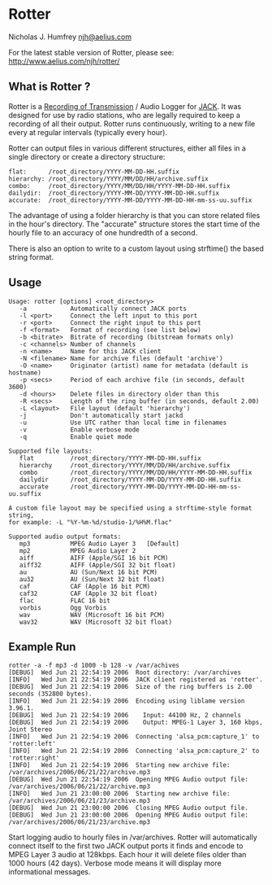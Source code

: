 Rotter
======
Nicholas J. Humfrey <njh@aelius.com>

For the latest stable version of Rotter, please see:
http://www.aelius.com/njh/rotter/


What is Rotter ?
----------------

Rotter is a [Recording of Transmission] / Audio Logger for [JACK]. It was
designed for use by radio stations, who are legally required to keep
a recording of all their output. Rotter runs continuously, writing to
a new file every at regular intervals (typically every hour).

Rotter can output files in various different structures, either all files
in a single directory or create a directory structure:

    flat:      /root_directory/YYYY-MM-DD-HH.suffix
    hierarchy: /root_directory/YYYY/MM/DD/HH/archive.suffix
    combo:     /root_directory/YYYY/MM/DD/HH/YYYY-MM-DD-HH.suffix
    dailydir:  /root_directory/YYYY-MM-DD/YYYY-MM-DD-HH.suffix
    accurate:  /root_directory/YYYY-MM-DD/YYYY-MM-DD-HH-mm-ss-uu.suffix

The advantage of using a folder hierarchy is that you can store related
files in the hour's directory. The "accurate" structure stores the
start time of the hourly file to an accuracy of one hundredth of a
second.

There is also an option to write to a custom layout using strftime() the
based string format.



Usage
-----

    Usage: rotter [options] <root_directory>
       -a            Automatically connect JACK ports
       -l <port>     Connect the left input to this port
       -r <port>     Connect the right input to this port
       -f <format>   Format of recording (see list below)
       -b <bitrate>  Bitrate of recording (bitstream formats only)
       -c <channels> Number of channels
       -n <name>     Name for this JACK client
       -N <filename> Name for archive files (default 'archive')
       -O <name>     Originator (artist) name for metadata (default is hostname)
       -p <secs>     Period of each archive file (in seconds, default 3600)
       -d <hours>    Delete files in directory older than this
       -R <secs>     Length of the ring buffer (in seconds, default 2.00)
       -L <layout>   File layout (default 'hierarchy')
       -j            Don't automatically start jackd
       -u            Use UTC rather than local time in filenames
       -v            Enable verbose mode
       -q            Enable quiet mode

    Supported file layouts:
       flat          /root_directory/YYYY-MM-DD-HH.suffix
       hierarchy     /root_directory/YYYY/MM/DD/HH/archive.suffix
       combo         /root_directory/YYYY/MM/DD/HH/YYYY-MM-DD-HH.suffix
       dailydir      /root_directory/YYYY-MM-DD/YYYY-MM-DD-HH.suffix
       accurate      /root_directory/YYYY-MM-DD/YYYY-MM-DD-HH-mm-ss-uu.suffix

    A custom file layout may be specified using a strftime-style format string,
    for example: -L "%Y-%m-%d/studio-1/%H%M.flac"

    Supported audio output formats:
       mp3           MPEG Audio Layer 3   [Default]
       mp2           MPEG Audio Layer 2
       aiff          AIFF (Apple/SGI 16 bit PCM)
       aiff32        AIFF (Apple/SGI 32 bit float)
       au            AU (Sun/Next 16 bit PCM)
       au32          AU (Sun/Next 32 bit float)
       caf           CAF (Apple 16 bit PCM)
       caf32         CAF (Apple 32 bit float)
       flac          FLAC 16 bit
       vorbis        Ogg Vorbis
       wav           WAV (Microsoft 16 bit PCM)
       wav32         WAV (Microsoft 32 bit float)


Example Run
-----------

    rotter -a -f mp3 -d 1000 -b 128 -v /var/achives
    [DEBUG]  Wed Jun 21 22:54:19 2006  Root directory: /var/archives
    [INFO]   Wed Jun 21 22:54:19 2006  JACK client registered as 'rotter'.
    [DEBUG]  Wed Jun 21 22:54:19 2006  Size of the ring buffers is 2.00 seconds (352800 bytes).
    [INFO]   Wed Jun 21 22:54:19 2006  Encoding using liblame version 3.96.1.
    [DEBUG]  Wed Jun 21 22:54:19 2006    Input: 44100 Hz, 2 channels
    [DEBUG]  Wed Jun 21 22:54:19 2006    Output: MPEG-1 Layer 3, 160 kbps, Joint Stereo
    [INFO]   Wed Jun 21 22:54:19 2006  Connecting 'alsa_pcm:capture_1' to 'rotter:left'
    [INFO]   Wed Jun 21 22:54:19 2006  Connecting 'alsa_pcm:capture_2' to 'rotter:right'
    [INFO]   Wed Jun 21 22:54:19 2006  Starting new archive file: /var/archives/2006/06/21/22/archive.mp3
    [DEBUG]  Wed Jun 21 22:54:19 2006  Opening MPEG Audio output file: /var/archives/2006/06/21/22/archive.mp3
    [INFO]   Wed Jun 21 23:00:00 2006  Starting new archive file: /var/archives/2006/06/21/23/archive.mp3
    [DEBUG]  Wed Jun 21 23:00:00 2006  Closing MPEG Audio output file.
    [DEBUG]  Wed Jun 21 23:00:00 2006  Opening MPEG Audio output file: /var/archives/2006/06/21/23/archive.mp3

Start logging audio to hourly files in /var/archives.
Rotter will automatically connect itself to the first two JACK output ports
it finds and encode to MPEG Layer 3 audio at 128kbps. Each hour it will
delete files older than 1000 hours (42 days). Verbose mode means it will
display more informational messages.



[Recording of Transmission]:  http://en.wikipedia.org/wiki/Recording_of_transmission
[JACK]:  http://jackaudio.org/

